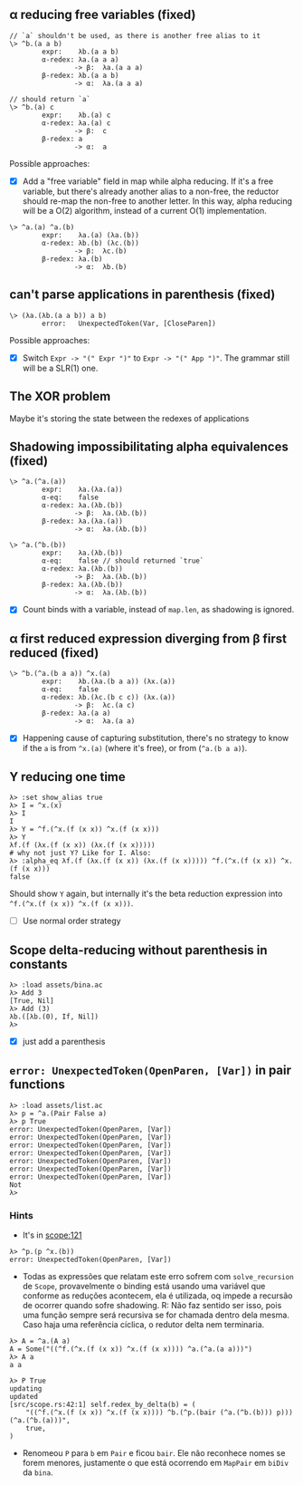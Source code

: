 ## α reducing free variables (fixed)
```
// `a` shouldn't be used, as there is another free alias to it
\> ^b.(a a b)             
        expr:    λb.(a a b)
        α-redex: λa.(a a a)
                -> β:  λa.(a a a)
        β-redex: λb.(a a b)
                -> α:  λa.(a a a)

// should return `a`
\> ^b.(a) c
        expr:    λb.(a) c
        α-redex: λa.(a) c
                -> β:  c
        β-redex: a
                -> α:  a
```
Possible approaches:
- [x] Add a "free variable" field in map while alpha reducing. If it's a free variable, but there's already another alias to a non-free, the reductor should re-map the non-free to another letter. In this way, alpha reducing will be a O(2) algorithm, instead of a current O(1) implementation.

```
\> ^a.(a) ^a.(b) 
        expr:    λa.(a) (λa.(b))
        α-redex: λb.(b) (λc.(b))
                -> β:  λc.(b)
        β-redex: λa.(b)
                -> α:  λb.(b)
```

## can't parse applications in parenthesis (fixed)
```
\> (λa.(λb.(a a b)) a b)
        error:   UnexpectedToken(Var, [CloseParen])
```
Possible approaches:
- [x] Switch `Expr -> "(" Expr ")"` to `Expr -> "(" App ")"`. The grammar still will be a SLR(1) one.


## The XOR problem
Maybe it's storing the state between the redexes of applications

## Shadowing impossibilitating alpha equivalences (fixed)
```
\> ^a.(^a.(a))
        expr:    λa.(λa.(a))
        α-eq:    false
        α-redex: λa.(λb.(b))
                -> β:  λa.(λb.(b))
        β-redex: λa.(λa.(a))
                -> α:  λa.(λb.(b))

\> ^a.(^b.(b))
        expr:    λa.(λb.(b))
        α-eq:    false // should returned `true`
        α-redex: λa.(λb.(b))
                -> β:  λa.(λb.(b))
        β-redex: λa.(λb.(b))
                -> α:  λa.(λb.(b))
```

- [x] Count binds with a variable, instead of `map.len`, as shadowing is ignored.

## α first reduced expression diverging from β first reduced (fixed)
```
\> ^b.(^a.(b a a)) ^x.(a)
        expr:    λb.(λa.(b a a)) (λx.(a))
        α-eq:    false
        α-redex: λb.(λc.(b c c)) (λx.(a))
                -> β:  λc.(a c)
        β-redex: λa.(a a)
                -> α:  λa.(a a)
```

- [x] Happening cause of capturing substitution, there's no strategy to know if the `a` is from `^x.(a)` (where it's free), or from (`^a.(b a a)`).

## Y reducing one time
```
λ> :set show_alias true
λ> I = ^x.(x)
λ> I
I
λ> Y = ^f.(^x.(f (x x)) ^x.(f (x x)))
λ> Y
λf.(f (λx.(f (x x)) (λx.(f (x x)))))
# why not just Y? Like for I. Also:
λ> :alpha_eq λf.(f (λx.(f (x x)) (λx.(f (x x))))) ^f.(^x.(f (x x)) ^x.(f (x x)))
false
```
Should show `Y` again, but internally it's the beta reduction expression into `^f.(^x.(f (x x)) ^x.(f (x x)))`.

- [ ] Use normal order strategy

## Scope delta-reducing without parenthesis in constants
```
λ> :load assets/bina.ac
λ> Add 3
[True, Nil]
λ> Add (3)
λb.([λb.(0), If, Nil])
λ> 
```

- [x] just add a parenthesis

## `error: UnexpectedToken(OpenParen, [Var])` in pair functions
```
λ> :load assets/list.ac
λ> p = ^a.(Pair False a)
λ> p True
error: UnexpectedToken(OpenParen, [Var])
error: UnexpectedToken(OpenParen, [Var])
error: UnexpectedToken(OpenParen, [Var])
error: UnexpectedToken(OpenParen, [Var])
error: UnexpectedToken(OpenParen, [Var])
error: UnexpectedToken(OpenParen, [Var])
error: UnexpectedToken(OpenParen, [Var])
Not
λ> 

```

### Hints
- It's in [scope:121](src/scope.rs)
```
λ> ^p.(p ^x.(b))
error: UnexpectedToken(OpenParen, [Var])
```
- Todas as expressões que relatam este erro sofrem com `solve_recursion` de `Scope`, provavelmente o binding está usando uma variável que conforme as reduções acontecem, ela é utilizada, oq impede a recursão de ocorrer quando sofre shadowing.
R: Não faz sentido ser isso, pois uma função sempre será recursiva se for chamada dentro dela mesma. Caso haja uma referência cíclica, o redutor delta nem terminaria.
```
λ> A = ^a.(A a)
A = Some("((^f.(^x.(f (x x)) ^x.(f (x x)))) ^a.(^a.(a a)))")
λ> A a
a a
```
``` 
λ> P True
updating
updated
[src/scope.rs:42:1] self.redex_by_delta(b) = (
    "((^f.(^x.(f (x x)) ^x.(f (x x)))) ^b.(^p.(bair (^a.(^b.(b))) p))) (^a.(^b.(a)))",
    true,
)
```
- Renomeou `P` para `b` em `Pair` e ficou `bair`. Ele não reconhece nomes se forem menores, justamente o que está ocorrendo em `MapPair` em `biDiv` da `bina`.
